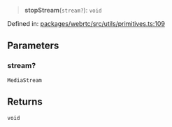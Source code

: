 > **stopStream**(`stream?`): `void`

Defined in: [packages/webrtc/src/utils/primitives.ts:109](https://github.com/signalwire/signalwire-js/blob/52fa77b6c8db68f4c99b30b3776f45a4309e15bf/packages/webrtc/src/utils/primitives.ts#L109)

## Parameters

### stream?

`MediaStream`

## Returns

`void`
